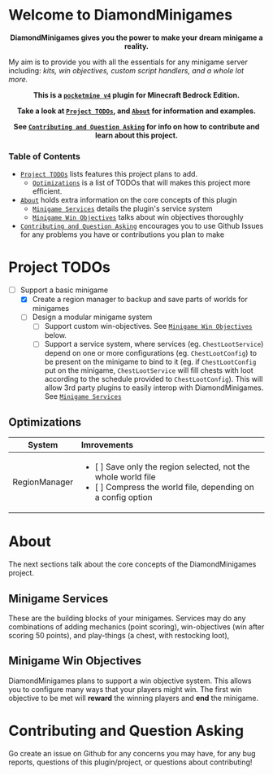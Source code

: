 # Welcome to DiamondMinigames

<p align="center"><strong>DiamondMinigames gives you the power to make your dream minigame a reality.</strong></p>

My aim is to provide you with all the essentials for any minigame server including: <em>kits, win objectives, custom script handlers, and a whole lot more.</em>

<p align="center"><strong>This is a <a href="https://github.com/pmmp/PocketMine-MP"><code>pocketmine v4</code></a> plugin for Minecraft Bedrock Edition.</strong></p>

<p align="center"><strong>Take a look at <a href="#project-todos"><code>Project TODOs</code></a>, and <a href="#about"><code>About</code></a> for information and examples.</strong></p>

<p align="center"><strong>See <a href="#contributing-and-question-asking"><code>Contributing and Question Asking</code></a> for info on how to contribute and learn about this project.</strong></p>

### Table of Contents

- [`Project TODOs`](#project-todos) lists features this project plans to add.
  - [`Optimizations`](#optimizations) is a list of TODOs that will makes this project more efficient.
- [`About`](#about) holds extra information on the core concepts of this plugin
  - [`Minigame Services`](#minigame-services) details the plugin's service system
  - [`Minigame Win Objectives`](#minigame-win-objectives) talks about win objectives thoroughly
- [`Contributing and Question Asking`](#contributing-and-question-asking) encourages you to use Github Issues for any problems you have or contributions you plan to make

# Project TODOs

- [ ] Support a basic minigame
  - [x] Create a region manager to backup and save parts of worlds for minigames
  - [ ] Design a modular minigame system
    - [ ] Support custom win-objectives. See [`Minigame Win Objectives`](#minigame-win-objectives) below.
    - [ ] Support a service system, where services (eg. `ChestLootService`) depend on one or more configurations (eg. `ChestLootConfig`) to be present on the minigame to bind to it (eg. if `ChestLootConfig` put on the minigame, `ChestLootService` will fill chests with loot according to the schedule provided to `ChestLootConfig`). This will allow 3rd party plugins to easily interop with DiamondMinigames. See [`Minigame Services`](#minigame-services)

## Optimizations

|    System     | Imrovements                                                                                                                                     |
| :-----------: | :---------------------------------------------------------------------------------------------------------------------------------------------- |
| RegionManager | <ul><li>[ ] Save only the region selected, not the whole world file</li><li>[ ] Compress the world file, depending on a config option</li></ul> |

# About

The next sections talk about the core concepts of the DiamondMinigames project.

## Minigame Services

These are the building blocks of your minigames. Services may do any combinations of adding mechanics (point scoring), win-objectives (win after scoring 50 points), and play-things (a chest, with restocking loot),

## Minigame Win Objectives

DiamondMinigames plans to support a win objective system. This allows you to configure many ways that your players might win. The first win objective to be met will **reward** the winning players and **end** the minigame.

# Contributing and Question Asking

Go create an issue on Github for any concerns you may have, for any bug reports, questions of this plugin/project, or questions about contributing!
